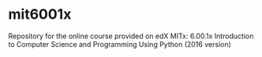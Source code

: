 # mit6001x
Repository for the online course provided on edX
MITx: 6.00.1x
Introduction to Computer Science and Programming Using Python
(2016 version)
